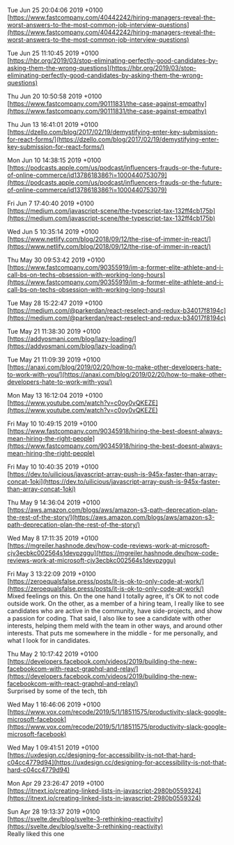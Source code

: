 Tue Jun 25 20:04:06 2019 +0100  
[https://www.fastcompany.com/40442242/hiring-managers-reveal-the-worst-answers-to-the-most-common-job-interview-questions](https://www.fastcompany.com/40442242/hiring-managers-reveal-the-worst-answers-to-the-most-common-job-interview-questions)  



Tue Jun 25 11:10:45 2019 +0100  
[https://hbr.org/2019/03/stop-eliminating-perfectly-good-candidates-by-asking-them-the-wrong-questions](https://hbr.org/2019/03/stop-eliminating-perfectly-good-candidates-by-asking-them-the-wrong-questions)  



Thu Jun 20 10:50:58 2019 +0100  
[https://www.fastcompany.com/90111831/the-case-against-empathy](https://www.fastcompany.com/90111831/the-case-against-empathy)  



Thu Jun 13 16:41:01 2019 +0100  
[https://dzello.com/blog/2017/02/19/demystifying-enter-key-submission-for-react-forms/](https://dzello.com/blog/2017/02/19/demystifying-enter-key-submission-for-react-forms/)  



Mon Jun 10 14:38:15 2019 +0100  
[https://podcasts.apple.com/us/podcast/influencers-frauds-or-the-future-of-online-commerce/id1378618386?i=1000440753079](https://podcasts.apple.com/us/podcast/influencers-frauds-or-the-future-of-online-commerce/id1378618386?i=1000440753079)  



Fri Jun 7 17:40:40 2019 +0100  
[https://medium.com/javascript-scene/the-typescript-tax-132ff4cb175b](https://medium.com/javascript-scene/the-typescript-tax-132ff4cb175b)  



Wed Jun 5 10:35:14 2019 +0100  
[https://www.netlify.com/blog/2018/09/12/the-rise-of-immer-in-react/](https://www.netlify.com/blog/2018/09/12/the-rise-of-immer-in-react/)  



Thu May 30 09:53:42 2019 +0100  
[https://www.fastcompany.com/90355919/im-a-former-elite-athlete-and-i-call-bs-on-techs-obsession-with-working-long-hours](https://www.fastcompany.com/90355919/im-a-former-elite-athlete-and-i-call-bs-on-techs-obsession-with-working-long-hours)  



Tue May 28 15:22:47 2019 +0100  
[https://medium.com/@parkerdan/react-reselect-and-redux-b34017f8194c](https://medium.com/@parkerdan/react-reselect-and-redux-b34017f8194c)  



Tue May 21 11:38:30 2019 +0100  
[https://addyosmani.com/blog/lazy-loading/](https://addyosmani.com/blog/lazy-loading/)  



Tue May 21 11:09:39 2019 +0100  
[https://anaxi.com/blog/2019/02/20/how-to-make-other-developers-hate-to-work-with-you/](https://anaxi.com/blog/2019/02/20/how-to-make-other-developers-hate-to-work-with-you/)  



Mon May 13 16:12:04 2019 +0100  
[https://www.youtube.com/watch?v=c0oy0vQKEZE](https://www.youtube.com/watch?v=c0oy0vQKEZE)  



Fri May 10 10:49:15 2019 +0100  
[https://www.fastcompany.com/90345918/hiring-the-best-doesnt-always-mean-hiring-the-right-people](https://www.fastcompany.com/90345918/hiring-the-best-doesnt-always-mean-hiring-the-right-people)  



Fri May 10 10:40:35 2019 +0100  
[https://dev.to/uilicious/javascript-array-push-is-945x-faster-than-array-concat-1oki](https://dev.to/uilicious/javascript-array-push-is-945x-faster-than-array-concat-1oki)  



Thu May 9 14:36:04 2019 +0100  
[https://aws.amazon.com/blogs/aws/amazon-s3-path-deprecation-plan-the-rest-of-the-story/](https://aws.amazon.com/blogs/aws/amazon-s3-path-deprecation-plan-the-rest-of-the-story/)  



Wed May 8 17:11:35 2019 +0100  
[https://mgreiler.hashnode.dev/how-code-reviews-work-at-microsoft-cjv3ecbkc002564s1devpzggu](https://mgreiler.hashnode.dev/how-code-reviews-work-at-microsoft-cjv3ecbkc002564s1devpzggu)  



Fri May 3 13:22:09 2019 +0100  
[https://zeroequalsfalse.press/posts/it-is-ok-to-only-code-at-work/](https://zeroequalsfalse.press/posts/it-is-ok-to-only-code-at-work/)  
Mixed feelings on this. On the one hand I totally agree, it's OK to not code outside work. On the other, as a member of a hiring team, I really like to see candidates who are active in the community, have side-projects, and show a passion for coding. That said, I also like to see a candidate with other interests, helping them meld with the team in other ways, and around other interests. That puts me somewhere in the middle - for me personally, and what I look for in candidates.



Thu May 2 10:17:42 2019 +0100  
[https://developers.facebook.com/videos/2019/building-the-new-facebookcom-with-react-graphql-and-relay/](https://developers.facebook.com/videos/2019/building-the-new-facebookcom-with-react-graphql-and-relay/)  
Surprised by some of the tech, tbh



Wed May 1 16:46:06 2019 +0100  
[https://www.vox.com/recode/2019/5/1/18511575/productivity-slack-google-microsoft-facebook](https://www.vox.com/recode/2019/5/1/18511575/productivity-slack-google-microsoft-facebook)  



Wed May 1 09:41:51 2019 +0100  
[https://uxdesign.cc/designing-for-accessibility-is-not-that-hard-c04cc4779d94](https://uxdesign.cc/designing-for-accessibility-is-not-that-hard-c04cc4779d94)  



Mon Apr 29 23:26:47 2019 +0100  
[https://itnext.io/creating-linked-lists-in-javascript-2980b0559324](https://itnext.io/creating-linked-lists-in-javascript-2980b0559324)  



Sun Apr 28 19:13:37 2019 +0100  
[https://svelte.dev/blog/svelte-3-rethinking-reactivity](https://svelte.dev/blog/svelte-3-rethinking-reactivity)  
Really liked this one


